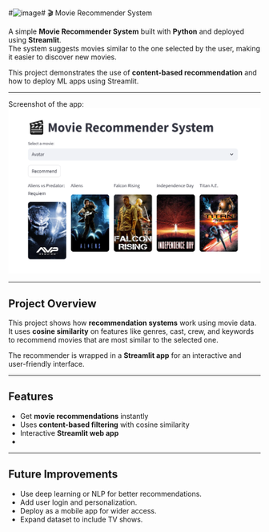 #<img width="1270" height="830" alt="image" src="https://github.com/user-attachments/assets/d3608e20-20b0-464b-8ba2-894ef46442b4" /># 🎬 Movie Recommender System

A simple **Movie Recommender System** built with **Python** and deployed using **Streamlit**.  
The system suggests movies similar to the one selected by the user, making it easier to discover new movies.  

This project demonstrates the use of **content-based recommendation** and how to deploy ML apps using Streamlit.

---


 Screenshot of the app:  
![App Screenshot](Capture....PNG)


---

##  Project Overview

This project shows how **recommendation systems** work using movie data.  
It uses **cosine similarity** on features like genres, cast, crew, and keywords to recommend movies that are most similar to the selected one.  

The recommender is wrapped in a **Streamlit app** for an interactive and user-friendly interface.

---

##  Features

-  Get **movie recommendations** instantly  
-  Uses **content-based filtering** with cosine similarity  
-  Interactive **Streamlit web app**  
- 

---

## Future Improvements
- Use deep learning or NLP for better recommendations.
- Add user login and personalization.
- Deploy as a mobile app for wider access.
- Expand dataset to include TV shows.


